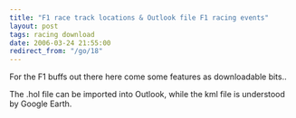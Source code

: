 ```yaml
---
title: "F1 race track locations & Outlook file F1 racing events"
layout: post
tags: racing download
date: 2006-03-24 21:55:00
redirect_from: "/go/18"
---
```


For the F1 buffs out there here come some features as downloadable bits..

The .hol file can be imported into Outlook, while the kml file is understood by Google Earth.